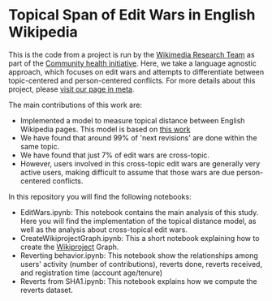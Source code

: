 # Topical Span of Edit Wars in English Wikipedia

This is the code from a  project is run by the [Wikimedia Research Team](https://research.wikimedia.org)  as part of the [Community health initiative](https://meta.wikimedia.org/wiki/Community_health_initiative). Here, we take a language agnostic approach, which focuses on edit wars and attempts to differentiate between topic-centered and person-centered conflicts. For more details about this project, please [visit our page in meta](https://meta.wikimedia.org/wiki/Research:Topical_coverage_of_Edit_Wars).

The main contributions of this work are:

* Implemented a model to measure topical distance between English Wikipedia pages. This model is based on [this work](https://meta.wikimedia.org/wiki/Research:Automatic_new_article_topics_suggestion)
* We have found that around 99% of 'next revisions' are done within the same topic.
* We have found that just 7% of edit wars are cross-topic.
* However, users involved in this cross-topic edit wars are generally very active users, making difficult to assume that those wars are due person-centered conflicts.

In this repository you will find the following notebooks:

* EditWars.ipynb: This notebook contains the main analysis of this study. Here you will find the implementation of the topical distance model, as well as the analysis about cross-topical edit wars. 
* CreateWikiprojectGraph.ipynb: This a short notebook explaining how to create the [Wikiproject](https://en.wikipedia.org/wiki/Wikipedia:WikiProject) Graph. 
* Reverting behavior.ipynb: This notebook show the relationships among users' activity (number of contributions), reverts done, reverts received, and registration time (account age/tenure)
* Reverts from SHA1.ipynb: This notebook explains how we compute the reverts dataset. 




